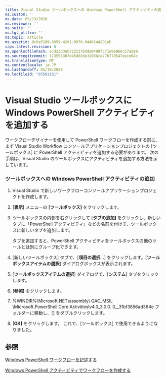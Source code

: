 ```yaml
---
title: Visual Studio ツールボックスへの Windows PowerShell アクティビティの追加 |Microsoft Docs
ms.custom: ''
ms.date: 09/13/2016
ms.reviewer: ''
ms.suite: ''
ms.tgt_pltfrm: ''
ms.topic: article
ms.assetid: 9c8ef289-0659-42d1-9976-044b144201eb
caps.latest.revision: 6
ms.openlocfilehash: ecd23d3eb722137bdda0498fc71e0e966c57a589
ms.sourcegitcommit: 173556307d45d88de31086ce776770547eece64c
ms.translationtype: MT
ms.contentlocale: ja-JP
ms.lasthandoff: 05/19/2020
ms.locfileid: "83561191"
---
```

# <a name="adding-windows-powershell-activities-to-the-visual-studio-toolbox"></a>Visual Studio ツールボックスに Windows PowerShell アクティビティを追加する

ワークフローデザイナーを使用して PowerShell ワークフローを作成する前に、まず Visual Studio Workflow コンソールアプリケーションプロジェクトの [ツールボックス] に PowerShell アクティビティを追加する必要があります。 次の手順は、Visual Studio のツールボックスにアクティビティを追加する方法を示しています。

### <a name="adding-windows-powershell-activities-to-the-toolbox"></a>ツールボックスへの Windows PowerShell アクティビティの追加

1. Visual Studio で新しいワークフローコンソールアプリケーションプロジェクトを作成します。

2. **[表示]** メニューの **[ツールボックス]** をクリックします。

3. ツールボックスの内部を右クリックして [**タブの追加]** をクリックし、新しいタブに「PowerShell アクティビティ」などの名前を付けて、ツールボックスに新しいタブを追加します。

   タブを追加すると、PowerShell アクティビティをツールボックスの他のツールとは別にグループ化できます。

4. [新しいツールボックス] タブで、[**項目の選択**...] をクリックします。[**ツールボックスアイテムの選択**] ダイアログボックスが表示されます。

5. [**ツールボックスアイテムの選択**] ダイアログで、[**システム**] タブをクリックします。

6. **[参照]** をクリックします。

7. %WINDIR%\Microsoft.NET\assembly\ GAC_MSIL \Microsoft.PowerShell.Core.Activities\v4.0_3.0.0. 0__31bf3856ad364e フォルダーに移動し、[] をダブルクリックします。

8. **[OK]** をクリックします。 これで、[ツールボックス] で使用できるようになりました。

## <a name="see-also"></a>参照

[Windows PowerShell ワークフローを記述する](./writing-a-windows-powershell-workflow.md)

[Windows PowerShell アクティビティでワークフローを作成する](./creating-a-workflow-with-windows-powershell-activities.md)
